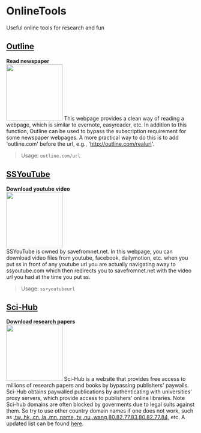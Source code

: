 # OnlineTools
Useful online tools for research and fun

## [Outline](https://outline.com/)
**Read newspaper**  
<img src="https://cdn-images-1.medium.com/max/1600/1*oafGshjin98K3PjtPTeSsQ.png" width="150">
This webpage provides a clean way of reading a webpage, which is similar to evernote, easyreader, etc. In addition to this function, Outline can be used to bypass the subscription requirement for some newspaper webpages. A more practical way to do this is to add 'outline.com' before the url, e.g., 'http://outline.com/realurl'.
> Usage: ```outline.com/url```



## [SSYouTube](http://ssyoutube.com)
**Download youtube video**  
<img src="https://en.savefrom.net/img/android/arrow.png" width="150">  
SSYouTube is owned by savefromnet.net. In this webpage, you can download video files from youtube, facebook, dailymotion, etc. when you put ss in front of any youtube url you are actually navigating away to ssyoutube.com which then redirects you to savefromnet.net with the video url you had at the time you put ss. 
> Usage: ```ss+youtubeurl```



## [Sci-Hub](https://sci-hub.tw/)
**Download research papers**  
<img src="https://s3.amazonaws.com/ArchiveImages/LJ/2016/08/scihub-300x300.png" width="150"> 
Sci-Hub is a website that provides free access to millions of research papers and books by bypassing publishers' paywalls. Sci-Hub obtains paywalled publications by authenticating with universities' proxy servers, which provide access to publishers' online libraries. Note Sci-hub domains are often blocked by goverments due to legal suits against them. So try to use other country domain names if one does not work, such as [.tw](https://sci-hub.tw),[.hk](https://sci-hub.hk),[.cn](https://sci-hub.cn),[.la](https://sci-hub.la),[.mn](https://sci-hub.mn),[.name](https://sci-hub.name),[.tv](https://sci-hub.tv),[.nu](https://sci-hub.nu),[.wang](https://sci-hub.wang),[80.82.77.83](https://80.82.77.83),[80.82.77.84](https://80.82.77.84), etc. A updated list can be found [here](https://www.reddit.com/r/scihub/comments/7ioo0m/working_scihub_domains_10122017/).
